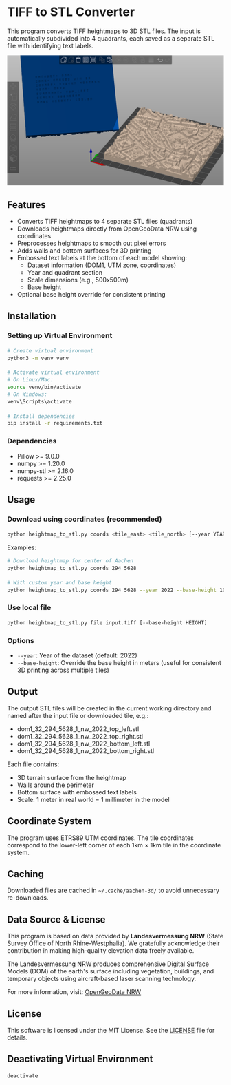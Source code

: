 # TIFF to STL Converter

This program converts TIFF heightmaps to 3D STL files. The input is automatically subdivided into 4 quadrants, each saved as a separate STL file with identifying text labels.

![img.png](img.png)

## Features

- Converts TIFF heightmaps to 4 separate STL files (quadrants)
- Downloads heightmaps directly from OpenGeoData NRW using coordinates
- Preprocesses heightmaps to smooth out pixel errors
- Adds walls and bottom surfaces for 3D printing
- Embossed text labels at the bottom of each model showing:
  - Dataset information (DOM1, UTM zone, coordinates)
  - Year and quadrant section
  - Scale dimensions (e.g., 500x500m)
  - Base height
- Optional base height override for consistent printing

## Installation

### Setting up Virtual Environment

```bash
# Create virtual environment
python3 -m venv venv

# Activate virtual environment
# On Linux/Mac:
source venv/bin/activate
# On Windows:
venv\Scripts\activate

# Install dependencies
pip install -r requirements.txt
```

### Dependencies

- Pillow >= 9.0.0
- numpy >= 1.20.0
- numpy-stl >= 2.16.0
- requests >= 2.25.0

## Usage

### Download using coordinates (recommended)

```bash
python heightmap_to_stl.py coords <tile_east> <tile_north> [--year YEAR] [--base-height HEIGHT]
```

Examples:
```bash
# Download heightmap for center of Aachen
python heightmap_to_stl.py coords 294 5628

# With custom year and base height
python heightmap_to_stl.py coords 294 5628 --year 2022 --base-height 100
```

### Use local file

```bash
python heightmap_to_stl.py file input.tiff [--base-height HEIGHT]
```

### Options

- `--year`: Year of the dataset (default: 2022)
- `--base-height`: Override the base height in meters (useful for consistent 3D printing across multiple tiles)

## Output

The output STL files will be created in the current working directory and named after the input file or downloaded tile, e.g.:
- dom1_32_294_5628_1_nw_2022_top_left.stl
- dom1_32_294_5628_1_nw_2022_top_right.stl
- dom1_32_294_5628_1_nw_2022_bottom_left.stl
- dom1_32_294_5628_1_nw_2022_bottom_right.stl

Each file contains:
- 3D terrain surface from the heightmap
- Walls around the perimeter
- Bottom surface with embossed text labels
- Scale: 1 meter in real world = 1 millimeter in the model

## Coordinate System

The program uses ETRS89 UTM coordinates. The tile coordinates correspond to the lower-left corner of each 1km × 1km tile in the coordinate system.

## Caching

Downloaded files are cached in `~/.cache/aachen-3d/` to avoid unnecessary re-downloads.

## Data Source & License

This program is based on data provided by **Landesvermessung NRW** (State Survey Office of North Rhine-Westphalia). We gratefully acknowledge their contribution in making high-quality elevation data freely available.

The Landesvermessung NRW produces comprehensive Digital Surface Models (DOM) of the earth's surface including vegetation, buildings, and temporary objects using aircraft-based laser scanning technology.

For more information, visit: [OpenGeoData NRW](https://www.opengeodata.nrw.de/)

## License

This software is licensed under the MIT License. See the [LICENSE](LICENSE) file for details.

## Deactivating Virtual Environment

```bash
deactivate
```
